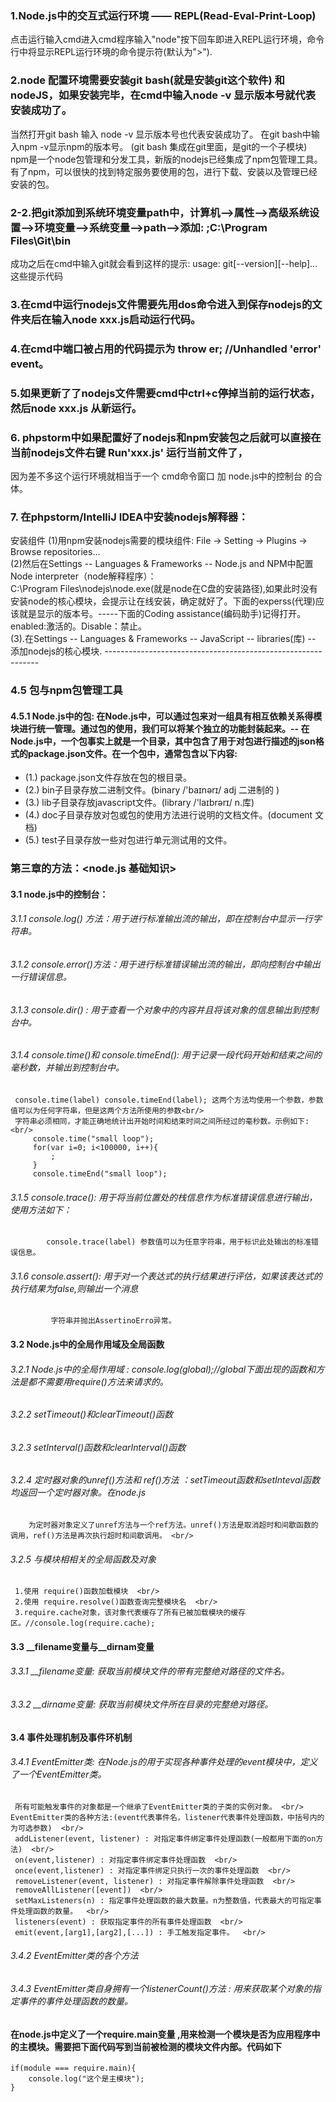 ### 1.Node.js中的交互式运行环境 —— REPL(Read-Eval-Print-Loop)
   点击运行输入cmd进入cmd程序输入"node"按下回车即进入REPL运行环境，命令行中将显示REPL运行环境的命令提示符(默认为">").

### 2.node 配置环境需要安装git bash(就是安装git这个软件) 和 nodeJS，如果安装完毕，在cmd中输入node -v 显示版本号就代表安装成功了。
   当然打开git bash 输入 node -v 显示版本号也代表安装成功了。 在git bash中输入npm -v显示npm的版本号。 (git bash 集成在git里面，是git的一个子模块) <br>
    npm是一个node包管理和分发工具，新版的nodejs已经集成了npm包管理工具。有了npm，可以很快的找到特定服务要使用的包，进行下载、安装以及管理已经安装的包。<br>
### 2-2.把git添加到系统环境变量path中，计算机-->属性-->高级系统设置-->环境变量-->系统变量-->path-->添加: ;C:\Program Files\Git\bin 
   成功之后在cmd中输入git就会看到这样的提示: usage: git[--version][--help]...这些提示代码

### 3.在cmd中运行nodejs文件需要先用dos命令进入到保存nodejs的文件夹后在输入node xxx.js启动运行代码。

### 4.在cmd中端口被占用的代码提示为 throw er; //Unhandled 'error' event。

### 5.如果更新了了nodejs文件需要cmd中ctrl+c停掉当前的运行状态，然后node xxx.js 从新运行。


### 6. phpstorm中如果配置好了nodejs和npm安装包之后就可以直接在当前nodejs文件右键 Run'xxx.js' 运行当前文件了，
   因为差不多这个运行环境就相当于一个 cmd命令窗口 加 node.js中的控制台 的合体。
   
### 7. 在phpstorm/IntelliJ IDEA中安装nodejs解释器：
   安装组件 (1)用npm安装nodejs需要的模块组件: File -> Setting -> Plugins -> Browse repositories... <br>
   (2)然后在Settings -- Languages & Frameworks -- Node.js and NPM中配置Node interpreter（node解释程序）：<br>
   C:\Program Files\nodejs\node.exe(就是node在C盘的安装路径),如果此时没有安装node的核心模块，会提示让在线安装，确定就好了。下面的experss(代理)应该就是显示的版本号。-----下面的Coding assistance(编码助手)记得打开。 enabled:激活的。Disable：禁止。 <br>
   (3).在Settings -- Languages & Frameworks -- JavaScript -- libraries(库) -- 添加nodejs的核心模块. 
*-------------------------------------------------------------*


### 4.5 包与npm包管理工具
#### 4.5.1 Node.js中的包: 在Node.js中，可以通过包来对一组具有相互依赖关系得模块进行统一管理。通过包的使用，我们可以将某个独立的功能封装起来。-- 在Node.js中，一个包事实上就是一个目录，其中包含了用于对包进行描述的json格式的package.json文件。在一个包中，通常包含以下内容:
- (1.) package.json文件存放在包的根目录。
- (2.) bin子目录存放二进制文件。(binary /'baɪnərɪ/ adj 二进制的 )
- (3.) lib子目录存放javascript文件。(library /'laɪbrərɪ/ n.库)
- (4.) doc子目录存放对包或包的使用方法进行说明的文档文件。(document 文档)
- (5.) test子目录存放一些对包进行单元测试用的文件。


### 第三章的方法：<node.js 基础知识>
#### 3.1 node.js中的控制台： <br/>
###### 3.1.1 console.log() 方法：用于进行标准输出流的输出，即在控制台中显示一行字符串。
###### 3.1.2 console.error()方法：用于进行标准错误输出流的输出，即向控制台中输出一行错误信息。 <br/>
###### 3.1.3 console.dir() : 用于查看一个对象中的内容并且将该对象的信息输出到控制台中。 <br/>
###### 3.1.4 console.time()和 console.timeEnd(): 用于记录一段代码开始和结束之间的毫秒数，并输出到控制台中。 <br/>
     console.time(label) console.timeEnd(label); 这两个方法均使用一个参数，参数值可以为任何字符串，但是这两个方法所使用的参数<br/>
     字符串必须相同，才能正确地统计出开始时间和结束时间之间所经过的毫秒数。示例如下: <br/>
         console.time("small loop");
         for(var i=0; i<100000, i++){
             ;
         }
         console.timeEnd("small loop");

###### 3.1.5 console.trace(): 用于将当前位置处的栈信息作为标准错误信息进行输出，使用方法如下：
            console.trace(label) 参数值可以为任意字符串，用于标识此处输出的标准错误信息。
###### 3.1.6 console.assert(): 用于对一个表达式的执行结果进行评估，如果该表达式的执行结果为false,则输出一个消息
             字符串并抛出AssertinoErro异常。

#### 3.2 Node.js中的全局作用域及全局函数
###### 3.2.1 Node.js中的全局作用域 : console.log(global);//global下面出现的函数和方法是都不需要用require()方法来请求的。 <br/>
###### 3.2.2 setTimeout()和clearTimeout()函数  <br/>
###### 3.2.3 setInterval()函数和clearInterval()函数  <br/>
###### 3.2.4 定时器对象的unref()方法和 ref()方法 ：setTimeout函数和setInteval函数均返回一个定时器对象。在node.js <br/>
        为定时器对象定义了unref方法与一个ref方法。unref()方法是取消超时和间歇函数的调用，ref()方法是再次执行超时和间歇调用。 <br/>
###### 3.2.5 与模块相相关的全局函数及对象
     1.使用 require()函数加载模块  <br/>
     2.使用 require.resolve()函数查询完整模块名  <br/>
     3.require.cache对象，该对象代表缓存了所有已被加载模块的缓存区。//console.log(require.cache); 

#### 3.3 __filename变量与__dirnam变量
###### 3.3.1 __filename变量: 获取当前模块文件的带有完整绝对路径的文件名。 <br/>
###### 3.3.2 __dirname变量: 获取当前模块文件所在目录的完整绝对路径。  <br/>

#### 3.4 事件处理机制及事件环机制 <br/>
###### 3.4.1 EventEmitter类: 在Node.js的用于实现各种事件处理的event模块中，定义了一个EventEmitter类。 <br/>
     所有可能触发事件的对象都是一个继承了EventEmitter类的子类的实例对象。 <br/>
    EventEmitter类的各种方法:(event代表事件名，listener代表事件处理函数，中括号内的为可选参数)  <br/>
     addListener(event, listener) : 对指定事件绑定事件处理函数(一般都用下面的on方法)  <br/>
     on(event,listener) : 对指定事件绑定事件处理函数  <br/>  
     once(event,listener) : 对指定事件绑定只执行一次的事件处理函数  <br/>
     removeListener(event, listener) : 对指定事件解除事件处理函数  <br/>
     removeAllListener([event])  <br/>
     setMaxListeners(n) : 指定事件处理函数的最大数量。n为整数值，代表最大的可指定事件处理函数的数量。  <br/>
     listeners(event) : 获取指定事件的所有事件处理函数  <br/>
     emit(event,[arg1],[arg2],[...]) : 手工触发指定事件。  <br/>
###### 3.4.2 EventEmitter类的各个方法  <br/>
###### 3.4.3 EventEmitter类自身拥有一个listenerCount()方法 : 用来获取某个对象的指定事件的事件处理函数的数量。  <br/>

#### 在node.js中定义了一个require.main变量 ,用来检测一个模块是否为应用程序中的主模块。需要把下面代码写到当前被检测的模块文件内部。代码如下
    if(module === require.main){
        console.log("这个是主模块");
    }

